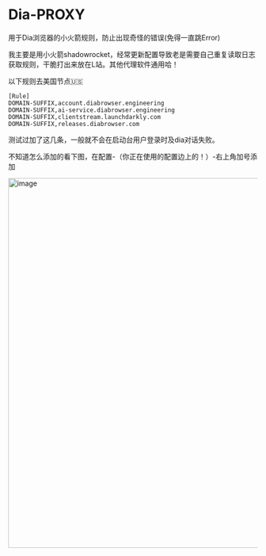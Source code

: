 # Dia-PROXY
用于Dia浏览器的小火箭规则，防止出现奇怪的错误(免得一直跳Error) 

我主要是用小火箭shadowrocket，经常更新配置导致老是需要自己重复读取日志获取规则，干脆打出来放在L站。其他代理软件通用哈！

以下规则去美国节点🇺🇸

```
[Rule]
DOMAIN-SUFFIX,account.diabrowser.engineering
DOMAIN-SUFFIX,ai-service.diabrowser.engineering
DOMAIN-SUFFIX,clientstream.launchdarkly.com
DOMAIN-SUFFIX,releases.diabrowser.com
```

测试过加了这几条，一般就不会在启动台用户登录时及dia对话失败。

不知道怎么添加的看下图，在配置-（你正在使用的配置边上的！）-右上角加号添加

<img width="627" height="746" alt="image" src="https://github.com/user-attachments/assets/3419bfe2-1254-4e56-b3d5-dc17b756c08a" />


